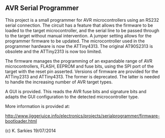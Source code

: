 AVR Serial Programmer
---------------------

This project is a small programmer for AVR microcontrollers using an RS232
serial connection. The circuit has a feature that allows the firmware to be
loaded to the target microcontroller, and the serial line to be passed through
to the target without manual intervention. A jumper setting allows for the
programmer firmware to be updated. The microcontroller used in the programmer
hardware is now the ATTiny4313. The original AT90S2313 is obsolete and the
ATTiny2313 is now too limited.

The firmware manages the programming of an expandable range of AVR
microcontrollers, FLASH, EEPROM and fuse bits, using the SPI port of the target
with the reset pin asserted. Versions of firmware are provided for the
ATTiny2313 and ATTiny4313. The former is deprecated. The latter is needed to
handle the increasing number of AVR target types.

A GUI is provided. This reads the AVR fuse bits and signature bits and adapts
the GUI configuration to the detected microcontroller type.

More information is provided at:

http://www.jiggerjuice.info/electronics/projects/serialprogrammer/firmware-bootloader.html

(c) K. Sarkies 19/07/2014

